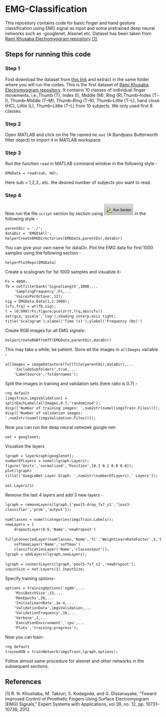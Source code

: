 # EMG-Classification
This repository contains code for basic finger and hand gesture classification using EMG signal as input and some pretrained deep neural 
networks such as -googlenet, Alexnet etc. Dataset has been taken from [Rami Khusaba Electromyogram repository](https://www.rami-khushaba.com/electromyogram-emg-repository.html) [[1]](https://www.rami-khushaba.com/electromyogram-emg-repository.html).

## Steps for running this code
### Step 1
First download the dataset from [this link](https://www.rami-khushaba.com/electromyogram-emg-repository.html) and extract in the same folder where you will run the codes. This is the first dataset of [Rami Khusaba Electromyogram repository](https://www.rami-khushaba.com/electromyogram-emg-repository.html). It contains 10 classes of individual finger movements, i.e.,Thumb (T), Index (I), Middle (M), Ring (R),Thumb–Index (T–I), Thumb–Middle (T–M), Thumb–Ring (T–R), Thumb–Little (T–L), hand close (HC), Little (L), Thumb–Little (T–L) from 10 subjects. We only used first 8 classes.  

### Step 2
Open MATLAB and click on the file named `Hd.mat` (A Bandpass Butterworth filter object)  to import it in MATLAB workspace. 

### Step 3
Run the function `read` in MATLAB command window in the following style -
```
EMGData = read(sub, Hd);
```
Here sub = 1,2,3,..etc. the desired number of subjects you want to read.

### Step 4
Now run the file `script` section by section using ![Image of run section](https://github.com/Arafat245/EMG-Classification/blob/master/Capture.JPG) in the following style -
```
parentDir = './';
dataDir = 'EMGD1All';
helperCreateEMGDirectories(EMGData,parentDir,dataDir)
```
You can give your own name for dataDir. Plot the EMG data for first 1000 samples using the following section -
```
helperPlotReps(EMGData)
```
Create a scalogram for 1st 1000 samples and visualize it-
```
Fs = 4000;
fb = cwtfilterbank('SignalLength',1000,...
    'SamplingFrequency',Fs,...
    'VoicesPerOctave',12);
sig = EMGData.Data(1,1:1000);
[cfs,frq] = wt(fb,sig);
t = (0:999)/Fs;figure;pcolor(t,frq,abs(cfs))
set(gca,'yscale','log');shading interp;axis tight;
title('Scalogram');xlabel('Time (s)');ylabel('Frequency (Hz)')
```
Create RGB images for all EMG signals-
```
helperCreateRGBfromTF(EMGData,parentDir,dataDir)
```
This may take a while, be patient. Store all the images in `allImages` variable -
```
allImages = imageDatastore(fullfile(parentDir,dataDir),...
    'IncludeSubfolders',true,...
    'LabelSource','foldernames');
```
Split the images in training and validation sets (here ratio is 0.7) -
```
rng default
[imgsTrain,imgsValidation] = splitEachLabel(allImages,0.7,'randomized');
disp(['Number of training images: ',num2str(numel(imgsTrain.Files))]);
disp(['Number of validation images: ',num2str(numel(imgsValidation.Files))]);
```
Now you can run the deep neural netwoek google net-
```
net = googlenet;
```
Visualize the layers
```
lgraph = layerGraph(googlenet);
numberOfLayers = numel(lgraph.Layers);
figure('Units','normalized','Position',[0.1 0.1 0.8 0.8]);
plot(lgraph)
title(['GoogLeNet Layer Graph: ',num2str(numberOfLayers),' Layers']);

net.Layers(1)
```
Remove the last 4 layers and add 3 new layers -
```
lgraph = removeLayers(lgraph,{'pool5-drop_7x7_s1','loss3-classifier','prob','output'});

numClasses = numel(categories(imgsTrain.Labels));
newLayers = [
    dropoutLayer(0.6,'Name','newDropout')
    fullyConnectedLayer(numClasses,'Name','fc','WeightLearnRateFactor',5,'BiasLearnRateFactor',5)
    softmaxLayer('Name','softmax')
    classificationLayer('Name','classoutput')];
lgraph = addLayers(lgraph,newLayers);

lgraph = connectLayers(lgraph,'pool5-7x7_s1','newDropout');
inputSize = net.Layers(1).InputSize;
```
Specify training options-
```
options = trainingOptions('sgdm',...
    'MiniBatchSize',15,...
    'MaxEpochs',20,...
    'InitialLearnRate',1e-4,...
    'ValidationData',imgsValidation,...
    'ValidationFrequency',10,...
    'Verbose',1,...
    'ExecutionEnvironment','cpu',...
    'Plots','training-progress');
```
Now you can train-
```
rng default
trainedGN = trainNetwork(imgsTrain,lgraph,options);
```
Follow almost same procedure for alexnet and other networks in the subsequent sections.

## References
[1] R. N. Khushaba, M. Takruri, S. Kodagoda, and G. Dissanayake, "Toward Improved Control of Prosthetic Fingers Using Surface Electromyogram (EMG) Signals," Expert Systems with Applications, vol 39, no. 12, pp. 10731–10738, 2012.
